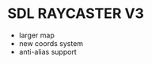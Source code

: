 <!--<img src="https://github.com/zaqks/SDL_RAYCASTER/blob/v2/docs/Screenshot%20from%202024-01-27%2001-11-51.png" width=100%></img>-->

<h1>SDL RAYCASTER V3</h1>

<ul>
    <li>larger map</li>
    <li>new coords system</li>
    <li>anti-alias support</li>
</ul>
